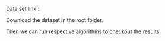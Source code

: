 Data set link : 

Download the dataset in the root folder.

Then we can run respective algorithms to checkout the results

